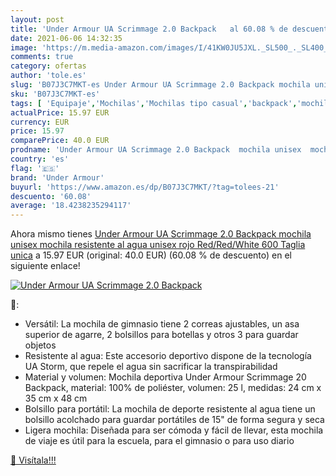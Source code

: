 ```yaml
---
layout: post
title: 'Under Armour UA Scrimmage 2.0 Backpack   al 60.08 % de descuento'
date: 2021-06-06 14:32:35
image: 'https://m.media-amazon.com/images/I/41KW0JU5JXL._SL500_._SL400_.jpg'
comments: true
category: ofertas
author: 'tole.es'
slug: 'B07J3C7MKT-es Under Armour UA Scrimmage 2.0 Backpack mochila unisex...'
sku: 'B07J3C7MKT-es'
tags: [ 'Equipaje','Mochilas','Mochilas tipo casual','backpack','mochila','under armour','unisex', ]
actualPrice: 15.97 EUR
currency: EUR
price: 15.97
comparePrice: 40.0 EUR
prodname: 'Under Armour UA Scrimmage 2.0 Backpack  mochila unisex  mochila resistente al agua unisex  rojo  Red/Red/White 600    Taglia unica'
country: 'es'
flag: '🇪🇸'
brand: 'Under Armour'
buyurl: 'https://www.amazon.es/dp/B07J3C7MKT/?tag=tolees-21'
descuento: '60.08'
average: '18.4238235294117'
---
```


Ahora mismo tienes [Under Armour UA Scrimmage 2.0 Backpack  mochila unisex  mochila resistente al agua unisex  rojo  Red/Red/White 600    Taglia unica](https://www.amazon.es/dp/B07J3C7MKT/?tag=tolees-21) a 15.97 EUR (original: 40.0 EUR) (60.08 %  de descuento) en el siguiente enlace!

[![Under Armour UA Scrimmage 2.0 Backpack  ](https://m.media-amazon.com/images/I/41KW0JU5JXL._SL500_._SL400_.jpg)](https://www.amazon.es/dp/B07J3C7MKT/?tag=tolees-21)

🔎:

- Versátil: La mochila de gimnasio tiene 2 correas ajustables, un asa superior de agarre, 2 bolsillos para botellas y otros 3 para guardar objetos
- Resistente al agua: Este accesorio deportivo dispone de la tecnología UA Storm, que repele el agua sin sacrificar la transpirabilidad
- Material y volumen: Mochila deportiva Under Armour Scrimmage 20 Backpack, material: 100% de poliéster, volumen: 25 l, medidas: 24 cm x 35 cm x 48 cm
- Bolsillo para portátil: La mochila de deporte resistente al agua tiene un bolsillo acolchado para guardar portátiles de 15" de forma segura y seca
- Ligera mochila: Diseñada para ser cómoda y fácil de llevar, esta mochila de viaje es útil para la escuela, para el gimnasio o para uso diario

[🛒 Visítala!!!](https://www.amazon.es/dp/B07J3C7MKT/?tag=tolees-21)
